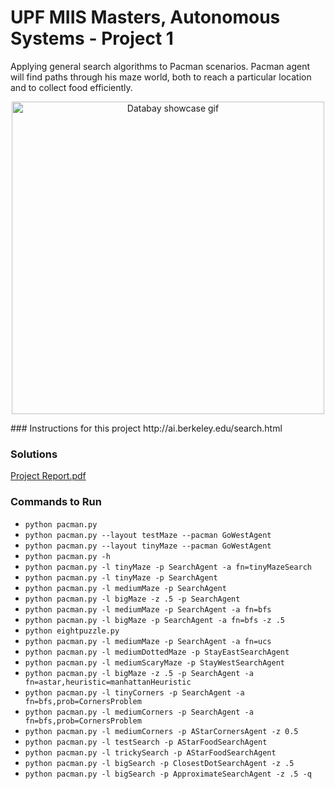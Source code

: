 # UPF MIIS Masters, Autonomous Systems - Project 1
Applying general search algorithms to Pacman scenarios. Pacman agent will find paths through his maze world, both to reach a particular location and to collect food efficiently.
<p align="center">
<img src="https://frpnet.net/wp-content/uploads/2016/10/pacman-gif.gif" alt="Databay showcase gif" title="Databay showcase gif" width="500"/>
</p>
### Instructions for this project
http://ai.berkeley.edu/search.html

### Solutions
[Project Report.pdf](https://github.com/hmtkvs/Search-Algorithms-in-AI---Pacman/blob/main/Project_Report.pdf)

### Commands to Run
- `python pacman.py`
- `python pacman.py --layout testMaze --pacman GoWestAgent`
- `python pacman.py --layout tinyMaze --pacman GoWestAgent`
- `python pacman.py -h`
- `python pacman.py -l tinyMaze -p SearchAgent -a fn=tinyMazeSearch`
- `python pacman.py -l tinyMaze -p SearchAgent`
- `python pacman.py -l mediumMaze -p SearchAgent`
- `python pacman.py -l bigMaze -z .5 -p SearchAgent`
- `python pacman.py -l mediumMaze -p SearchAgent -a fn=bfs`
- `python pacman.py -l bigMaze -p SearchAgent -a fn=bfs -z .5`
- `python eightpuzzle.py`
- `python pacman.py -l mediumMaze -p SearchAgent -a fn=ucs`
- `python pacman.py -l mediumDottedMaze -p StayEastSearchAgent`
- `python pacman.py -l mediumScaryMaze -p StayWestSearchAgent`
- `python pacman.py -l bigMaze -z .5 -p SearchAgent -a fn=astar,heuristic=manhattanHeuristic` 
- `python pacman.py -l tinyCorners -p SearchAgent -a fn=bfs,prob=CornersProblem`
- `python pacman.py -l mediumCorners -p SearchAgent -a fn=bfs,prob=CornersProblem`
- `python pacman.py -l mediumCorners -p AStarCornersAgent -z 0.5`
- `python pacman.py -l testSearch -p AStarFoodSearchAgent`
- `python pacman.py -l trickySearch -p AStarFoodSearchAgent`
- `python pacman.py -l bigSearch -p ClosestDotSearchAgent -z .5`
- `python pacman.py -l bigSearch -p ApproximateSearchAgent -z .5 -q` 

